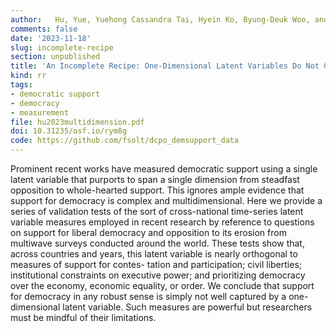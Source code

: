 ```yaml
---
author:   Hu, Yue, Yuehong Cassandra Tai, Hyein Ko, Byung-Deuk Woo, and Frederick Solt
comments: false
date: '2023-11-18'
slug: incomplete-recipe
section: unpublished
title: 'An Incomplete Recipe: One-Dimensional Latent Variables Do Not Capture the Full Flavor of Democratic Support.'
kind: rr
tags:
- democratic support
- democracy
- measurement
file: hu2023multidimension.pdf
doi: 10.31235/osf.io/rym8g
code: https://github.com/fsolt/dcpo_demsupport_data
---
```



Prominent recent works have measured democratic support using a single latent variable that purports to span a single dimension from steadfast opposition to whole-hearted support. This ignores ample evidence that support for democracy is complex and multidimensional. Here we provide a series of validation tests of the sort of cross-national time-series latent variable measures employed in recent research by reference to questions on support for liberal democracy and opposition to its erosion from multiwave surveys conducted around the world. These tests show that, across countries and years, this latent variable is nearly orthogonal to measures of support for contes- tation and participation; civil liberties; institutional constraints on executive power; and prioritizing democracy over the economy, economic equality, or order. We conclude that support for democracy in any robust sense is simply not well captured by a one-dimensional latent variable. Such measures are powerful but researchers must be mindful of their limitations.